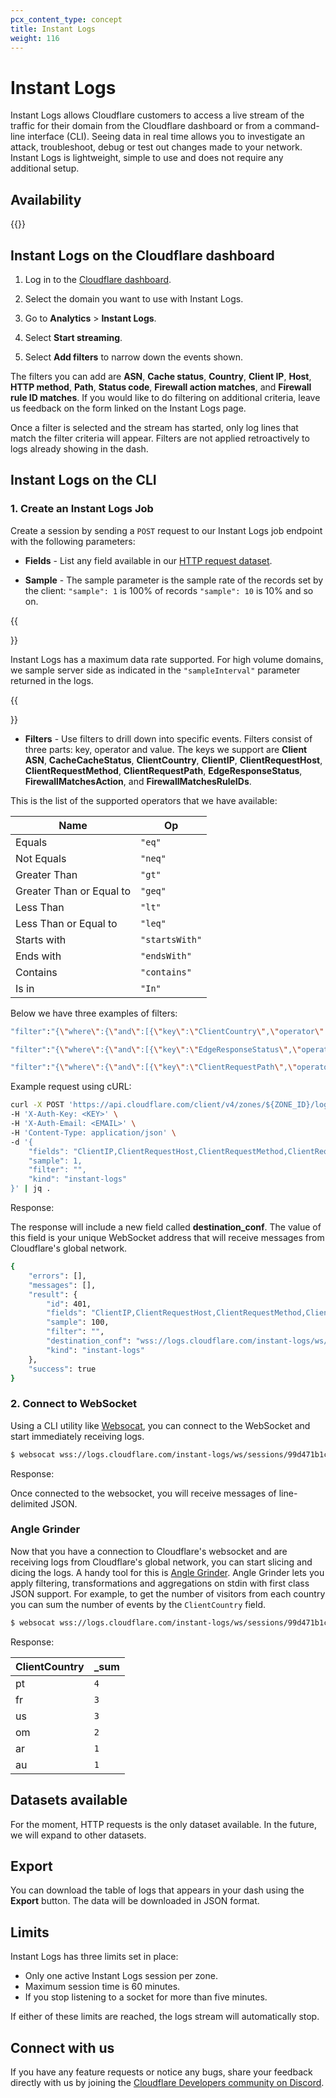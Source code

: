 ```yaml
---
pcx_content_type: concept
title: Instant Logs
weight: 116
---
```


# Instant Logs

Instant Logs allows Cloudflare customers to access a live stream of the traffic for their domain from the Cloudflare dashboard or from a command-line interface (CLI). Seeing data in real time allows you to investigate an attack, troubleshoot, debug or test out changes made to your network. Instant Logs is lightweight, simple to use and does not require any additional setup.

## Availability

{{<feature-table id="analytics.instant_logs">}}

## Instant Logs on the Cloudflare dashboard

1. Log in to the [Cloudflare dashboard](https://dash.cloudflare.com/login).

2. Select the domain you want to use with Instant Logs.

3. Go to **Analytics** > **Instant Logs**.

4. Select **Start streaming**.

5. Select **Add filters** to narrow down the events shown.

The filters you can add are **ASN**, **Cache status**, **Country**, **Client IP**, **Host**, **HTTP method**, **Path**, **Status code**, **Firewall action matches**, and **Firewall rule ID matches**. If you would like to do filtering on additional criteria, leave us feedback on the form linked on the Instant Logs page.

Once a filter is selected and the stream has started, only log lines that match the filter criteria will appear. Filters are not applied retroactively to logs already showing in the dash.

## Instant Logs on the CLI

### 1. Create an Instant Logs Job

Create a session by sending a `POST` request to our Instant Logs job endpoint with the following parameters:

- **Fields** - List any field available in our [HTTP request dataset](/logs/reference/log-fields/zone/http_requests/).

- **Sample** - The sample parameter is the sample rate of the records set by the client: `"sample": 1` is 100% of records `"sample": 10` is 10% and so on.

{{<Aside type="note">}}

Instant Logs has a maximum data rate supported. For high volume domains, we sample server side as indicated in the `"sampleInterval"` parameter returned in the logs.

{{</Aside>}}

- **Filters** - Use filters to drill down into specific events. Filters consist of three parts: key, operator and value. The keys we support are **Client ASN**, **CacheCacheStatus**, **ClientCountry**, **ClientIP**, **ClientRequestHost**, **ClientRequestMethod**, **ClientRequestPath**, **EdgeResponseStatus**, **FirewallMatchesAction**, and **FirewallMatchesRuleIDs**.

This is the list of the supported operators that we have available:

| **Name**                 | **Op**         |
| ------------------------ | -------------- |
| Equals                   | `"eq"`         |
| Not Equals               | `"neq"`        |
| Greater Than             | `"gt"`         |
| Greater Than or Equal to | `"geq"`        |
| Less Than                | `"lt"`         |
| Less Than or Equal to    | `"leq"`        |
| Starts with              | `"startsWith"` |
| Ends with                | `"endsWith"`   |
| Contains                 | `"contains"`   |
| Is in                    | `"In"`         |

Below we have three examples of filters:

```bash
"filter":"{\"where\":{\"and\":[{\"key\":\"ClientCountry\",\"operator\":\"neq\",\"value\":\"ca\"}]}}"
```

```bash
"filter":"{\"where\":{\"and\":[{\"key\":\"EdgeResponseStatus\",\"operator\":\"in\",\"value\":\"200,201\"}]}}"
```

```bash
"filter":"{\"where\":{\"and\":[{\"key\":\"ClientRequestPath\",\"operator\":\"contains\",\"value\":\"/static\"}, {\"where\":{\"and\":[{\"key\":\"ClientRequestHost\",\"operator\":\"eq\",\"value\":\"theburritobot.com\"}]}}"
```

Example request using cURL:

```bash
curl -X POST 'https://api.cloudflare.com/client/v4/zones/${ZONE_ID}/logpush/edge/jobs' \
-H 'X-Auth-Key: <KEY>' \
-H 'X-Auth-Email: <EMAIL>' \
-H 'Content-Type: application/json' \
-d '{
    "fields": "ClientIP,ClientRequestHost,ClientRequestMethod,ClientRequestURI,EdgeEndTimestamp,EdgeResponseBytes,EdgeResponseStatus,EdgeStartTimestamp,RayID",
    "sample": 1,
    "filter": "",
    "kind": "instant-logs"
}' | jq .
```

Response:

The response will include a new field called **destination_conf**. The value of this field is your unique WebSocket address that will receive messages from Cloudflare's global network.

```bash
{
    "errors": [],
    "messages": [],
    "result": {
        "id": 401,
        "fields": "ClientIP,ClientRequestHost,ClientRequestMethod,ClientRequestURI,EdgeEndTimestamp,EdgeResponseBytes,EdgeResponseStatus,EdgeStartTimestamp,RayID",
        "sample": 100,
        "filter": "",
        "destination_conf": "wss://logs.cloudflare.com/instant-logs/ws/sessions/99d471b1ca3c23cc8e30b6acec5db987",
        "kind": "instant-logs"
    },
    "success": true
}
```

### 2. Connect to WebSocket

Using a CLI utility like [Websocat](https://github.com/vi/websocat), you can connect to the WebSocket and start immediately receiving logs.

```sh
$ websocat wss://logs.cloudflare.com/instant-logs/ws/sessions/99d471b1ca3c23cc8e30b6acec5db987
```

Response:

Once connected to the websocket, you will receive messages of line-delimited JSON.

### Angle Grinder

Now that you have a connection to Cloudflare's websocket and are receiving logs from Cloudflare's global network, you can start slicing and dicing the logs. A handy tool for this is [Angle Grinder](https://github.com/rcoh/angle-grinder). Angle Grinder lets you apply filtering, transformations and aggregations on stdin with first class JSON support. For example, to get the number of visitors from each country you can sum the number of events by the `ClientCountry` field.

```sh
$ websocat wss://logs.cloudflare.com/instant-logs/ws/sessions/99d471b1ca3c23cc8e30b6acec5db987 | agrind '* | json | sum(sampleInterval) by ClientCountry'
```

Response:

| **ClientCountry** | **\_sum** |
| ----------------- | --------- |
| pt                | `4`       |
| fr                | `3`       |
| us                | `3`       |
| om                | `2`       |
| ar                | `1`       |
| au                | `1`       |

## Datasets available

For the moment, HTTP requests is the only dataset available. In the future, we will expand to other datasets.

## Export

You can download the table of logs that appears in your dash using the **Export** button. The data will be downloaded in JSON format.

## Limits

Instant Logs has three limits set in place:

- Only one active Instant Logs session per zone.
- Maximum session time is 60 minutes.
- If you stop listening to a socket for more than five minutes.

If either of these limits are reached, the logs stream will automatically stop.

## Connect with us

If you have any feature requests or notice any bugs, share your feedback directly with us by joining the [Cloudflare Developers community on Discord](https://discord.gg/cloudflaredev).
